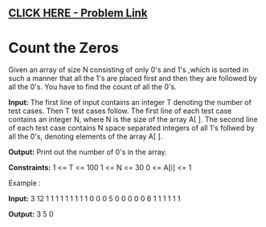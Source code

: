 ## [CLICK HERE - Problem Link](https://practice.geeksforgeeks.org/problems/count-the-zeros/0)

# **Count the Zeros**

Given an array of size N consisting of only 0's and 1's ,which is sorted in such a manner that all the 1's are placed first and then they are followed by all the 0's. You have to find  the count of all the 0's.
 

**Input:**
The first line of input contains an integer T denoting the number of test cases. Then T test cases follow. 
The first line of each test case contains an integer N, where N is the size of the array A[ ].
The second line of each test case contains N space separated integers of all 1's follwed by all the 0's, denoting elements of the array A[ ].


**Output:**
Print out the number of 0's in the array. 
 

**Constraints:**
1 <= T <= 100
1 <= N <= 30
0 <= A[i] <= 1
 

Example :

**Input:**
3
12
1 1 1 1 1 1 1 1 1 0 0 0 
5
0 0 0 0 0
6
1 1 1 1 1 1


**Output:**
3
5
0